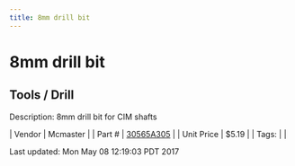 ```yaml
---
title: 8mm drill bit
---
```


# 8mm drill bit
## Tools / Drill
Description: 	8mm drill bit for CIM shafts 

| Vendor | Mcmaster | 
| Part # | [30565A305](https://www.mcmaster.com/#30565A305) | 
| Unit Price | $5.19 | 
| Tags: |  | 

Last updated: Mon May 08 12:19:03 PDT 2017